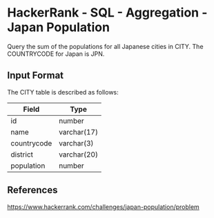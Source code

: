 # HackerRank - SQL - Aggregation - Japan Population

Query the sum of the populations for all Japanese cities in CITY. The COUNTRYCODE for Japan is JPN.


## Input Format
The CITY table is described as follows:

| Field       | Type        |
|-------------|-------------|
| id          | number      |
| name        | varchar(17) |
| countrycode | varchar(3)  |
| district    | varchar(20) |
| population  | number      |


## References
https://www.hackerrank.com/challenges/japan-population/problem